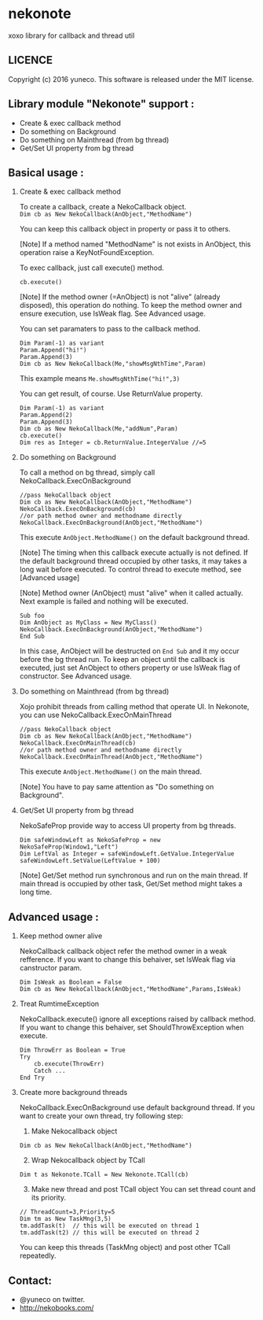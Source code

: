 # nekonote
xoxo library for callback and thread util

## LICENCE
Copyright (c) 2016 yuneco.
This software is released under the MIT license.

## Library module "Nekonote" support : 
  * Create & exec callback method
  * Do something on Background
  * Do something on Mainthread (from bg thread)
  * Get/Set UI property from bg thread
  
## Basical usage : 
1. Create & exec callback method

	To create a callback, create a NekoCallback object.    
	`
	Dim cb as New NekoCallback(AnObject,"MethodName")
	`

	You can keep this callback object in property or pass it to others.

	[Note] If a method named "MethodName" is not exists in AnObject,
	this operation raise a KeyNotFoundException.

    To exec callback, just call execute() method.

    `cb.execute()`

    [Note] If the method owner (=AnObject) is not "alive" (already disposed),
    this operation do nothing. To keep the method owner and ensure execution,
    use IsWeak flag. See Advanced usage.

    You can set paramaters to pass to the callback method.

    ```
    Dim Param(-1) as variant
    Param.Append("hi!")
    Param.Append(3)
    Dim cb as New NekoCallback(Me,"showMsgNthTime",Param)
    ```

    This example means 
	`Me.showMsgNthTime("hi!",3)`

	You can get result, of course. Use ReturnValue property.

    ```
    Dim Param(-1) as variant
    Param.Append(2)
    Param.Append(3)
    Dim cb as New NekoCallback(Me,"addNum",Param)
    cb.execute()
    Dim res as Integer = cb.ReturnValue.IntegerValue //=5
	```

2. Do something on Background

	To call a method on bg thread, simply call NekoCallback.ExecOnBackground
    ```
    //pass NekoCallback object
    Dim cb as New NekoCallback(AnObject,"MethodName")
    NekoCallback.ExecOnBackground(cb)
    //or path method owner and methodname directly
    NekoCallback.ExecOnBackground(AnObject,"MethodName")
    ```
	This execute 
    `AnObject.MethodName()`
    on the default background thread.

    [Note] The timing when this callback execute actually is not defined.
    If the default background thread occupied by other tasks, 
    it may takes a long wait before executed.
    To control thread to execute method, see [Advanced usage]  
    
    [Note] Method owner (AnObject) must "alive" when it called actually.
    Next example is failed and nothing will be executed.
    ```
    Sub foo
    Dim AnObject as MyClass = New MyClass()
    NekoCallback.ExecOnBackground(AnObject,"MethodName")
    End Sub
    ```
	In this case, AnObject will be destructed on `End Sub`
    and it my occur before the bg thread run.
    To keep an object until the callback is executed, just set AnObject
    to others property or use IsWeak flag of constructor. See Advanced usage. 
 
3. Do something on Mainthread (from bg thread)
 
    Xojo prohibit threads from calling method that operate UI.
    In Nekonote, you can use NekoCallback.ExecOnMainThread
    ```
    //pass NekoCallback object
    Dim cb as New NekoCallback(AnObject,"MethodName")
    NekoCallback.ExecOnMainThread(cb)
    //or path method owner and methodname directly
    NekoCallback.ExecOnMainThread(AnObject,"MethodName")
    ```
	This execute `AnObject.MethodName()` on the main thread.

    [Note] You have to pay same attention as "Do something on Background".
    
4. Get/Set UI property from bg thread

    NekoSafeProp provide way to access UI property from bg threads.
	```
	Dim safeWindowLeft as NekoSafeProp = new NekoSafeProp(Window1,"Left")
    Dim LeftVal as Integer = safeWindowLeft.GetValue.IntegerValue
    safeWindowLeft.SetValue(LeftValue + 100)
    ```
    [Note] Get/Set method run synchronous and run on the main thread.
    If main thread is occupied by other task, Get/Set method might takes a long time.

## Advanced usage :
1. Keep method owner alive

    NekoCallback callback object refer the method owner in a weak refference.
    If you want to change this behaiver, set IsWeak flag via canstructor param.
	```
	Dim IsWeak as Boolean = False
    Dim cb as New NekoCallback(AnObject,"MethodName",Params,IsWeak)    
  	```

2. Treat RumtimeException

    NekoCallback.execute() ignore all exceptions raised by callback method.
    If you want to change this behaiver, set ShouldThrowException when execute.
    ```
    Dim ThrowErr as Boolean = True
    Try
    	cb.execute(ThrowErr)
    	Catch ... 
    End Try
	```
    
3. Create more background threads

    NekoCallback.ExecOnBackground use default background thread.
    If you want to create your own thread, try following step:
    1) Make Nekocallback object
    ````
    Dim cb as New NekoCallback(AnObject,"MethodName")
	````   
    2) Wrap Nekocallback object by TCall  
    ```
    Dim t as Nekonote.TCall = New Nekonote.TCall(cb)
	```
    
    3) Make new thread and post TCall object
    You can set thread count and its priority.
    ```
    // ThreadCount=3,Priority=5
    Dim tm as New TaskMng(3,5)
    tm.addTask(t)  // this will be executed on thread 1
    tm.addTask(t2) // this will be executed on thread 2
    ```
    You can keep this threads (TaskMng object) and post other TCall repeatedly.

 ## Contact:
 - @yuneco on twitter. 
 - http://nekobooks.com/

